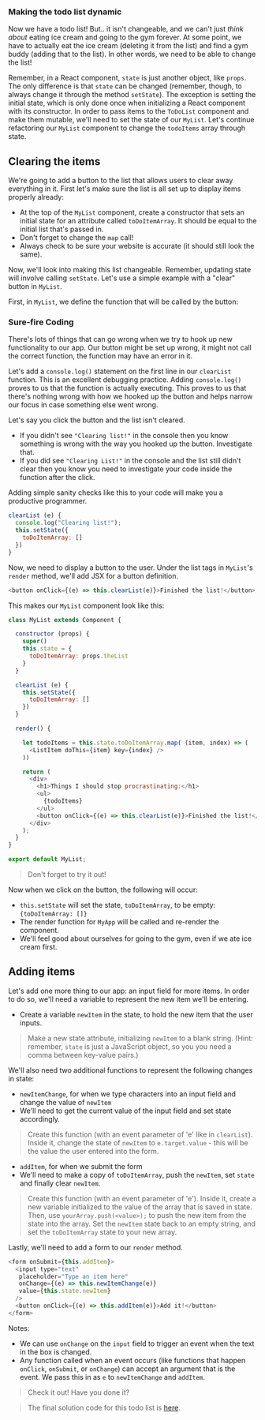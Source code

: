 ### Making the todo list dynamic

Now we have a todo list! But.. it isn't changeable, and we can't just _think about_ eating ice cream and going to the gym forever. At some point, we have to actually eat the ice cream (deleting it from the list) and find a gym buddy (adding that to the list). In other words, we need to be able to change the list!

Remember, in a React component, `state` is just another object, like `props`. The only difference is that `state` can be changed (remember, though, to always change it through the method `setState`). The exception is setting the initial state, which is only done once when initializing a React component with its constructor. In order to pass items to the `ToDoList` component and make them mutable, we'll need to set the state of our `MyList`. Let's continue refactoring our `MyList` component to change the `todoItems` array through state.

## Clearing the items
We're going to add a button to the list that allows users to clear away
everything in it. First let's make sure the list is all set up to display
items properly already:

* At the top of the `MyList` component, create a constructor that sets an initial state for an attribute called `toDoItemArray`. It should be equal to the initial list that's passed in.
* Don't forget to change the `map` call!
* Always check to be sure your website is accurate (it should still look the same).

Now, we'll look into making this list changeable. Remember, updating state will involve calling `setState`. Let's use a simple example with a "clear" button in `MyList`.


First, in `MyList`, we define the function that will be called by the button:

### Sure-fire Coding
There's lots of things that can go wrong when we try to hook up
new functionality to our app. Our button might be set up wrong, it might not
call the correct function, the function may have an error in it.

Let's add a `console.log()` statement on the first line in our `clearList`
function. This is an excellent debugging practice. Adding `console.log()` proves
to us that the function is actually executing. This proves to us that there's
nothing wrong with how we hooked up the button and helps narrow our focus in
case something else went wrong.

Let's say you click the button and the list isn't cleared.
* If you didn't see `"Clearing list!"` in the console then you know something is
  wrong with the way you hooked up the button. Investigate that.
* If you did see `"Clearing List!"` in the console and the list still didn't
  clear then you know you need to investigate your code inside the function
  after the click.
  
Adding simple sanity checks like this to your code will make you a productive
programmer.

```js
clearList (e) {
  console.log("Clearing list!");
  this.setState({
    toDoItemArray: []
  })
}
```

Now, we need to display a button to the user. Under the list tags in `MyList`'s `render` method, we'll add JSX for a button definition.

```js
<button onClick={(e) => this.clearList(e)}>Finished the list!</button>
```

This makes our `MyList` component look like this:
```js
class MyList extends Component {

  constructor (props) {
    super()
    this.state = {
      toDoItemArray: props.theList
    }
  }

  clearList (e) {
    this.setState({
      toDoItemArray: []
    })
  }

  render() {

    let todoItems = this.state.toDoItemArray.map( (item, index) => (
      <ListItem doThis={item} key={index} />
    ))

    return (
      <div>
        <h1>Things I should stop procrastinating:</h1>
        <ul>
          {todoItems}
        </ul>
        <button onClick={(e) => this.clearList(e)}>Finished the list!</button>
      </div>
    );
  }
}

export default MyList;
```

> Don't forget to try it out!

Now when we click on the button, the following will occur:
* `this.setState` will set the state, `toDoItemArray`, to be empty: `{toDoItemArray: []}`
* The render function for `MyApp` will be called and re-render the component.
* We'll feel good about ourselves for going to the gym, even if we ate ice cream first.

## Adding items

Let's add one more thing to our app: an input field for more items. In order to do so, we'll need a variable to represent the new item we'll be entering.

* Create a variable `newItem` in the state, to hold the new item that the user inputs.

> Make a new state attribute, initializing `newItem` to a blank string. (Hint: remember, `state` is just a JavaScript object, so you you need a comma between key-value pairs.)

We'll also need two additional functions to represent the following changes in state:

* `newItemChange`, for when we type characters into an input field and change the value of `newItem`  
 * We'll need to get the current value of the input field and set state accordingly.
 > Create this function (with an event parameter of 'e' like in `clearList`). Inside it, change the state of `newItem` to `e.target.value` - this will be the value the user entered into the form.

* `addItem`, for when we submit the form
 * We'll need to make a copy of `toDoItemArray`, push the `newItem`, set `state` and finally clear `newItem`.
 > Create this function (with an event parameter of 'e'). Inside it, create a new variable initialized to the value of the array that is saved in state. Then, use `yourArray.push(<value>);` to push the new item from the state into the array. Set the `newItem` state back to an empty string, and set the `toDoItemArray` state to your new array.


Lastly, we'll need to add a form to our `render` method.

```js
<form onSubmit={this.addItem}>
  <input type="text"
   placeholder="Type an item here"
   onChange={(e) => this.newItemChange(e)}
   value={this.state.newItem}
  />
  <button onClick={(e) => this.addItem(e)}>Add it!</button>
</form>
```

Notes:
 * We can use `onChange` on the `input` field to trigger an event when the text in the box is changed.  
 * Any function called when an event occurs (like functions that happen `onClick`, `onSubmit`, or `onChange`) can accept an argument that is the event. We pass this in as `e` to `newItemChange` and `addItem`.

 > Check it out! Have you done it?

 > The final solution code for this todo list is [here](https://git.generalassemb.ly/education-product/module-fe-framework-react/tree/master/exercise-solutions/to-do-list).
